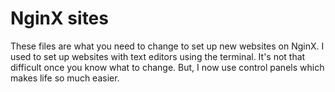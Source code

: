 # NginX sites

These files are what you need to change to set up new websites on NginX. I used to set up websites with text editors using the terminal. It's not that difficult once you know what to change. But, I now use control panels which makes life so much easier.
